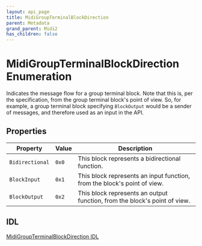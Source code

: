 ```yaml
---
layout: api_page
title: MidiGroupTerminalBlockDirection
parent: Metadata
grand_parent: Midi2
has_children: false
---
```


# MidiGroupTerminalBlockDirection Enumeration

Indicates the message flow for a group terminal block. Note that this is, per the specification, from the group terminal block's point of view. So, for example, a group terminal block specifying `BlockOutput` would be a sender of messages, and therefore used as an input in the API.

## Properties

| Property | Value | Description |
| -------- | ------- | ------ |
| `Bidirectional` | `0x0` | This block represents a bidirectional function. |
| `BlockInput` | `0x1` | This block represents an input function, from the block's point of view. |
| `BlockOutput` | `0x2` | This block represents an output function, from the block's point of view. |

## IDL

[MidiGroupTerminalBlockDirection IDL](https://github.com/microsoft/MIDI/blob/main/src/app-sdk/winrt-core/MidiGroupTerminalBlockDirectionEnum.idl)
